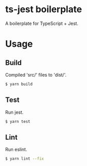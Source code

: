 # ts-jest boilerplate

A boilerplate for TypeScript + Jest.

# Usage

## Build
Compiled 'src/' files to 'dist/'.

```bash
$ yarn build
```

## Test
Run jest.

```bash
$ yarn test
```

## Lint
Run eslint.

```bash
$ yarn lint --fix
```